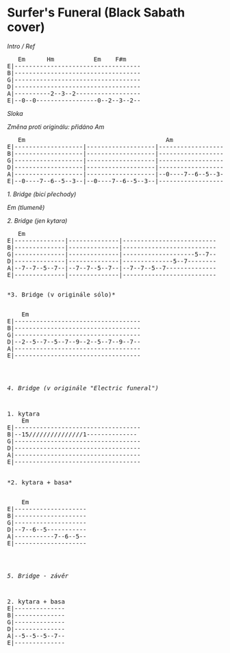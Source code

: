 # Surfer's Funeral (Black Sabath cover)


*Intro / Ref*

<pre>
   Em      Hm           Em    F#m
E|-----------------------------------
B|-----------------------------------
G|-----------------------------------
D|-----------------------------------
A|----------2--3--2------------------
E|--0--0-----------------0--2--3--2--
</pre>

*Sloka*

_Změna proti originálu: přidáno Am_

<pre>
   Em                                       Am                  Em
E|-------------------|-------------------|-------------------|-------------------
B|-------------------|-------------------|-------------------|-------------------
G|-------------------|-------------------|-------------------|-------------------
D|-------------------|-------------------|-------------------|-------------------
A|-------------------|-------------------|--0----7--6--5--3--|-------------------
E|--0----7--6--5--3--|--0----7--6--5--3--|-------------------|--0----7--6--5--3--
</pre>

*1. Bridge (bicí přechody)*

_Em (tlumeně)_

*2. Bridge (jen kytara)*

<pre>
   Em
E|--------------|--------------|--------------------------
B|--------------|--------------|--------------------------
G|--------------|--------------|--------------------5--7--
D|--------------|--------------|--------------5--7--------
A|--7--7--5--7--|--7--7--5--7--|--7--7--5--7--------------
E|--------------|--------------|--------------------------
<pre>
	
*3. Bridge (v originále sólo)*

<pre>
    Em
E|-----------------------------------
B|-----------------------------------
G|-----------------------------------
D|--2--5--7--5--7--9--2--5--7--9--7--
A|-----------------------------------
E|-----------------------------------
</pre>

*4. Bridge (v originále "Electric funeral")*

<pre>
1. kytara
    Em
E|-----------------------------------
B|--15///////////////1--------------
G|-----------------------------------
D|-----------------------------------
A|-----------------------------------
E|-----------------------------------


*2. kytara + basa*

<pre>
    Em
E|--------------------
B|--------------------
G|--------------------
D|--7--6--5-----------
A|-----------7--6--5--
E|--------------------
</pre>

*5. Bridge - závěr*

<pre>
2. kytara + basa
E|--------------
B|--------------
G|--------------
D|--------------
A|--5--5--5--7--
E|--------------
</pre>